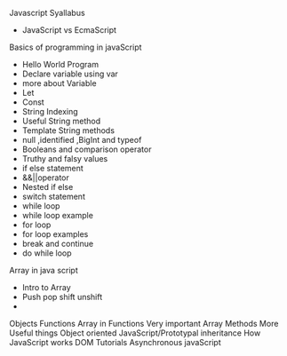 Javascript Syallabus
* JavaScript vs EcmaScript

Basics of programming in javaScript
* Hello World Program
* Declare variable using var
* more about Variable
* Let
* Const
* String Indexing
* Useful String method 
* Template String methods 
* null ,identified ,BigInt and typeof
* Booleans and comparison operator
* Truthy and falsy values 
* if else statement
* &&||operator
* Nested if else
* switch statement
* while loop
* while loop example
* for loop
* for loop examples
* break and continue
* do while loop

Array in java script
* Intro to Array
* Push pop shift unshift
* 
Objects
Functions
Array in Functions
Very important Array Methods
More Useful things
Object oriented JavaScript/Prototypal inheritance
How JavaScript works
DOM Tutorials
Asynchronous javaScript
